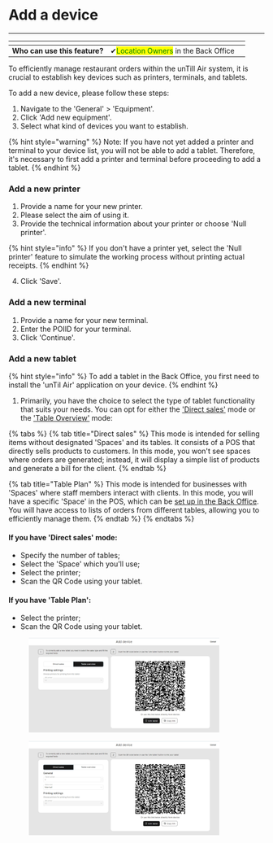 # Add a device

***

<table data-card-size="large" data-view="cards" data-full-width="false"><thead><tr><th></th><th></th><th></th></tr></thead><tbody><tr><td><strong>Who can use this feature?</strong></td><td><span data-gb-custom-inline data-tag="emoji" data-code="2714">✔</span><mark style="color:green;">Location Owners</mark> in the Back Office</td><td></td></tr></tbody></table>

To efficiently manage restaurant orders within the unTill Air system, it is crucial to establish key devices such as printers, terminals, and tablets.

To add a new device, please follow these steps:

1. Navigate to the 'General' > 'Equipment'.
2. Click 'Add new equipment'.
3. Select what kind of devices you want to establish.

{% hint style="warning" %}
Note: If you have not yet added a printer and terminal to your device list, you will not be able to add a tablet. Therefore, it's necessary to first add a printer and terminal before proceeding to add a tablet.
{% endhint %}

### Add a new printer

1. Provide a name for your new printer.
2. Please select the aim of using it.
3. Provide the technical information about your printer or choose 'Null printer'.

{% hint style="info" %}
If you don't have a printer yet, select the 'Null printer' feature to simulate the working process without printing actual receipts.
{% endhint %}

4. Click 'Save'.

### Add a new terminal

1. Provide a name for your new terminal.
2. Enter the POIID for your terminal.
3. Click 'Continue'.

### Add a new tablet

{% hint style="info" %}
To add a tablet in the Back Office, you first need to install the 'unTil Air' application on your device.
{% endhint %}

1. Primarily, you have the choice to select the type of tablet functionality that suits your needs. You can opt for either the ['Direct sales'](../../features/sales-modes/direct-sales-mode.md) mode or the ['Table Overview'](../../features/sales-modes/table-plan-mode.md) mode:

{% tabs %}
{% tab title="Direct sales" %}
This mode is intended for selling items without designated 'Spaces' and its tables. It consists of a POS that directly sells products to customers. In this mode, you won't see spaces where orders are generated; instead, it will display a simple list of products and generate a bill for the client.
{% endtab %}

{% tab title="Table Plan" %}
This mode is intended for businesses with 'Spaces' where staff members interact with clients. In this mode, you will have a specific 'Space' in the POS, which can be [set up in the Back Office](../../features/spaces/manage-spaces-bo.md). You will have access to lists of orders from different tables, allowing you to efficiently manage them.&#x20;
{% endtab %}
{% endtabs %}

#### If you have 'Direct sales' mode:

* Specify the number of tables;
* Select the 'Space' which you'll use;
* Select the printer;
* Scan the QR Code using your tablet.

#### If you have 'Table Plan':

* Select the printer;
* Scan the QR Code using your tablet.

<div>

<figure><img src="../../images/adding-device.jpg" alt="" width="375"><figcaption></figcaption></figure>

 

<figure><img src="../../images/adding-device2.jpg" alt="" width="375"><figcaption></figcaption></figure>

</div>
